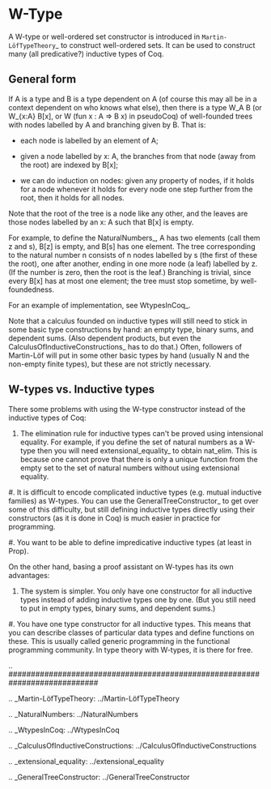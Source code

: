 W-Type
======

A W-type or well-ordered set constructor is introduced in `Martin-LöfTypeTheory`_ to construct well-ordered sets. It can be used to construct many (all predicative?) inductive types of Coq.

General form
------------

If A is a type and B is a type dependent on A (of course this may all be in a context dependent on who knows what else), then there is a type W_A B (or W_{x:A} B[x], or W (fun x : A => B x) in pseudoCoq) of well-founded trees with nodes labelled by A and branching given by B. That is:

* each node is labelled by an element of A;

* given a node labelled by x: A, the branches from that node (away from the root) are indexed by B[x];

* we can do induction on nodes: given any property of nodes, if it holds for a node whenever it holds for every node one step further from the root, then it holds for all nodes.

Note that the root of the tree is a node like any other, and the leaves are those nodes labelled by an x: A such that B[x] is empty.

For example, to define the NaturalNumbers_, A has two elements (call them z and s), B[z] is empty, and B[s] has one element. The tree corresponding to the natural number n consists of n nodes labelled by s (the first of these the root), one after another, ending in one more node (a leaf) labelled by z. (If the number is zero, then the root is the leaf.) Branching is trivial, since every B[x] has at most one element; the tree must stop sometime, by well-foundedness.

For an example of implementation, see WtypesInCoq_.

Note that a calculus founded on inductive types will still need to stick in some basic type constructions by hand: an empty type, binary sums, and dependent sums. (Also dependent products, but even the CalculusOfInductiveConstructions_ has to do that.) Often, followers of Martin-Löf will put in some other basic types by hand (usually N and the non-empty finite types), but these are not strictly necessary.

W-types vs. Inductive types
---------------------------

There some problems with using the W-type constructor instead of the inductive types of Coq:

1. The elimination rule for inductive types can't be proved using intensional equality. For example, if you define the set of natural numbers as a W-type then you will need extensional_equality_ to obtain nat_elim. This is because one cannot prove that there is only a unique function from the empty set to the set of natural numbers without using extensional equality.

#. It is difficult to encode complicated inductive types (e.g. mutual inductive families) as W-types. You can use the GeneralTreeConstructor_ to get over some of this difficulty, but still defining inductive types directly using their constructors (as it is done in Coq) is much easier in practice for programming.

#. You want to be able to define impredicative inductive types (at least in Prop).

On the other hand, basing a proof assistant on W-types has its own advantages:

1. The system is simpler. You only have one constructor for all inductive types instead of adding inductive types one by one. (But you still need to put in empty types, binary sums, and dependent sums.)

#. You have one type constructor for all inductive types. This means that you can describe classes of particular data types and define functions on these. This is usually called generic programming in the functional programming community. In type theory with W-types, it is there for free.

.. ############################################################################

.. _Martin-LöfTypeTheory: ../Martin-LöfTypeTheory

.. _NaturalNumbers: ../NaturalNumbers

.. _WtypesInCoq: ../WtypesInCoq

.. _CalculusOfInductiveConstructions: ../CalculusOfInductiveConstructions

.. _extensional_equality: ../extensional_equality

.. _GeneralTreeConstructor: ../GeneralTreeConstructor

